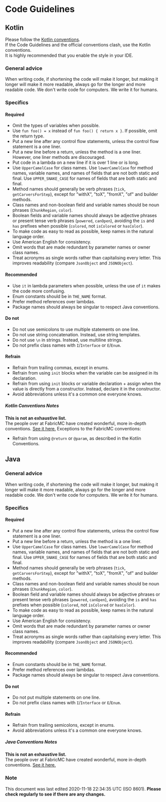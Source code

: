# Code Guidelines

## Kotlin

Please follow the [Kotlin conventions](https://kotlinlang.org/docs/reference/coding-conventions.html).  
If the Code Guidelines and the official conventions clash, use the Kotlin conventions.  
It is highly recommended that you enable the style in your IDE.

### General advice

When writing code, if shortening the code will make it longer, but making it longer will make it more readable, always
go for the longer and more readable code. We don't write code for computers. We write it for humans.

### Specifics

#### Required

- Omit the types of variables when possible.
- Use `fun foo() = x` instead of `fun foo() { return x }`. If possible, omit the return type.
- Put a new line after any control flow statements, unless the control flow statement is a one liner.
- Put a new line before a return, unless the method is a one liner. However, one liner methods are discouraged.
- Put code in a lambda on a new line if it is over 1 line or is long.
- Use `UpperCamelCase` for class names. Use `lowerCamelCase` for method names, variable names, and names of fields that
  are not both static and final. Use `UPPER_SNAKE_CASE` for names of fields that are both static and final.
- Method names should generally be verb phrases (`tick`, `getCarversForStep`), except for "withX", "toX", "fromX", "of"
  and builder methods.
- Class names and non-boolean field and variable names should be noun phrases (`ChunkRegion`, `color`).
- Boolean fields and variable names should always be adjective phrases or present tense verb phrases (`powered`,
  `canOpen`), avoiding the `is` and `has` prefixes when possible (`colored`, not `isColored` or `hasColor`).
- To make code as easy to read as possible, keep names in the natural language order.
- Use American English for consistency.
- Omit words that are made redundant by parameter names or owner class names.
- Treat acronyms as single words rather than capitalising every letter. This improves readability (compare `JsonObject`
  and `JSONObject`).

#### Recommended

- Use `it` in lambda parameters when possible, unless the use of `it` makes the code more confusing.
- Enum constants should be in `THE_NAME` format.
- Prefer method references over lambdas.
- Package names should always be singular to respect Java conventions.

#### Do not

- Do not use semicolons to use multiple statements on one line.
- Do not use string concatenation. Instead, use string templates.
- Do not use `\n` in strings. Instead, use multiline strings.
- Do not prefix class names with `I`/`Interface` or `E`/`Enum`.

#### Refrain

- Refrain from trailing commas, except in enums.
- Refrain from using `init` blocks when the variable can be assigned in its declaration.
- Refrain from using `init` blocks or variable declaration + assign when the value is directly from a constructor.
  Instead, declare it in the constructor.
- Avoid abbreviations unless it's a common one everyone knows.

##### Kotlin Conventions Notes

**This is not an exhaustive list.**  
The people over at FabricMC have created wonderful, more in-depth
conventions. [See it here.](https://github.com/FabricMC/yarn/blob/20w46a/CONVENTIONS.md)
Exceptions to the FabricMC conventions:

- Refrain from using `@return` or `@param`, as described in the Kotlin Conventions.

## Java

### General advice

When writing code, if shortening the code will make it longer, but making it longer will make it more readable, always
go for the longer and more readable code. We don't write code for computers. We write it for humans.

### Specifics

#### Required

- Put a new line after any control flow statements, unless the control flow statement is a one liner.
- Put a new line before a return, unless the method is a one liner.
- Use `UpperCamelCase` for class names. Use `lowerCamelCase` for method names, variable names, and names of fields that
  are not both static and final. Use `UPPER_SNAKE_CASE` for names of fields that are both static and final.
- Method names should generally be verb phrases (`tick`, `getCarversForStep`), except for "withX", "toX", "fromX", "of"
  and builder methods.
- Class names and non-boolean field and variable names should be noun phrases (`ChunkRegion`, `color`).
- Boolean field and variable names should always be adjective phrases or present tense verb phrases (`powered`,
  `canOpen`), avoiding the `is` and `has` prefixes when possible (`colored`, not `isColored` or `hasColor`).
- To make code as easy to read as possible, keep names in the natural language order.
- Use American English for consistency.
- Omit words that are made redundant by parameter names or owner class names.
- Treat acronyms as single words rather than capitalising every letter. This improves readability (compare `JsonObject`
  and `JSONObject`).

#### Recommended

- Enum constants should be in `THE_NAME` format.
- Prefer method references over lambdas.
- Package names should always be singular to respect Java conventions.

#### Do not

- Do not put multiple statements on one line.
- Do not prefix class names with `I`/`Interface` or `E`/`Enum`.

#### Refrain

- Refrain from trailing semicolons, except in enums.
- Avoid abbreviations unless it's a common one everyone knows.

##### Java Conventions Notes

**This is not an exhaustive list.**  
The people over at FabricMC have created wonderful, more in-depth
conventions. [See it here.](https://github.com/FabricMC/yarn/blob/20w46a/CONVENTIONS.md)

### Note

This document was last edited 2020-11-18 22:34:35 UTC (ISO 8601).
**Please check regularly to see if there are any changes.**
